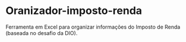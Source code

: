 # Oranizador-imposto-renda
Ferramenta em Excel para organizar informações do Imposto de Renda (baseada no desafio da DIO).
